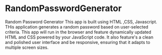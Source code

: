 # RandomPasswordGenerator
Random Password Generator
This app is built using HTML ,CSS, Javascript.
THis application generates a random password based on user-selected criteria. This app will run in the browser and feature dynamically updated HTML and CSS powered by your JavaScript code. It also feature's a clean and polished user interface and be responsive, ensuring that it adapts to multiple screen sizes.
